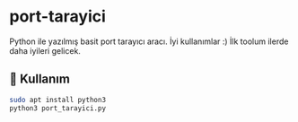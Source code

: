 # port-tarayici
Python ile yazılmış basit port tarayıcı aracı. İyi kullanımlar :) İlk toolum ilerde daha iyileri gelicek.
## 📌 Kullanım
```bash
sudo apt install python3
python3 port_tarayici.py
